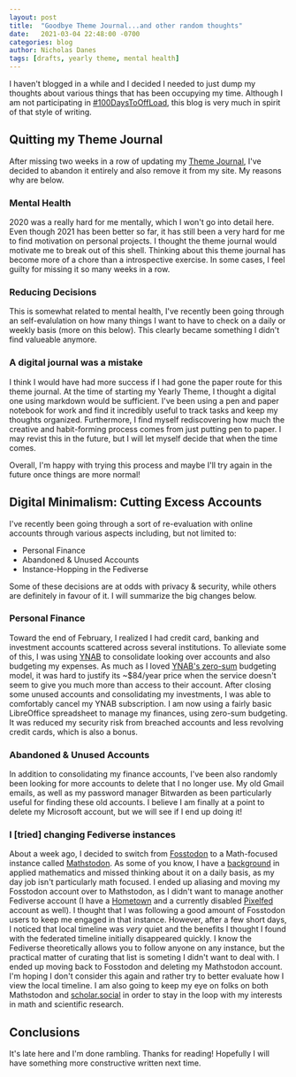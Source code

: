 ```yaml
---
layout: post
title:  "Goodbye Theme Journal...and other random thoughts"
date:   2021-03-04 22:48:00 -0700
categories: blog
author: Nicholas Danes
tags: [drafts, yearly theme, mental health]
---
```


I haven't blogged in a while and I decided I needed to just dump my thoughts about various things that has been occupying my time. Although I am not participating in [#100DaysToOffLoad](https://100daystooffload.com), this blog is very much in spirit of that style of writing.

## Quitting my Theme Journal

After missing two weeks in a row of updating my [Theme Journal](/blog/2021/02/11/Reevaluating-my-ThemeJournal.html), I've decided to abandon it entirely and also remove it from my site. My reasons why are below.

### Mental Health

2020 was a really hard for me mentally, which I won't go into detail here. Even though 2021 has been better so far, it has still been a very hard for me to find motivation on personal projects. I thought the theme journal would motivate me to break out of this shell. Thinking about this theme journal has become more of a chore than a introspective exercise. In some cases, I feel guilty for missing it so many weeks in a row. 

### Reducing Decisions 

This is somewhat related to mental health, I've recently been going through an self-evalulation on how many things I want to have to check on a daily or weekly basis (more on this below). This clearly became something I didn't find valueable anymore.  

### A digital journal was a mistake

I think I would have had more success if I had gone the paper route for this theme journal. At the time of starting my Yearly Theme, I thought a digital one using markdown would be sufficient. I've been using a pen and paper notebook for work and find it incredibly useful to track tasks and keep my thoughts organized. Furthermore, I find myself rediscovering how much the creative and habit-forming process comes from just putting pen to paper. I may revist this in the future, but I will let myself decide that when the time comes.

Overall, I'm happy with trying this process and maybe I'll try again in the future once things are more normal!

## Digital Minimalism: Cutting Excess Accounts

I've recently been going through a sort of re-evaluation with online accounts through various aspects including, but not limited to:

* Personal Finance
* Abandoned & Unused Accounts 
* Instance-Hopping in the Fediverse

Some of these decisions are at odds with privacy & security, while others are definitely in favour of it. I will summarize the big changes below.

### Personal Finance

Toward the end of February, I realized I had credit card, banking and investment accounts scattered across several institutions. To alleviate some of this, I was using [YNAB](https://ynab.com) to consolidate looking over accounts and also budgeting my expenses. As much as I loved [YNAB's zero-sum](https://www.youneedabudget.com/why-we-budget-to-zero/) budgeting model, it was hard to justify its ~$84/year price when the service doesn't seem to give you much more than access to their account. After closing some unused accounts and consolidating my investments, I was able to comfortably cancel my YNAB subscription. I am now using a fairly basic LibreOffice spreadsheet to manage my finances, using zero-sum budgeting. It was reduced my security risk from breached accounts and less revolving credit cards, which is also a bonus.

### Abandoned & Unused Accounts
In addition to consolidating my finance accounts, I've been also randomly been looking for more accounts to delete that I no longer use. My old Gmail emails, as well as my password manager Bitwarden as been particularly useful for finding these old accounts. I believe I am finally at a point to delete my Microsoft account, but we will see if I end up doing it!

### I [tried] changing Fediverse instances

About a week ago, I decided to switch from [Fosstodon](https://fosstodon.org) to a Math-focused instance called [Mathstodon](https://mathstodon.xyz). As some of you know, I have a [background](/about) in applied mathematics and missed thinking about it on a daily basis, as my day job isn't particularly math focused. I ended up aliasing and moving my Fosstodon account over to Mathstodon, as I didn't want to manage another Fediverse account (I have a [Hometown](https://smallcamp.art) and a currently disabled [Pixelfed](https://pixelfed.social) account as well). I thought that I was following a good amount of Fosstodon users to keep me engaged in that instance. However, after a few short days, I noticed that local timeline was *very* quiet and the benefits I thought I found with the federated timeline initially disappeared quickly. I know the Fediverse theoretically allows you to follow anyone on any instance, but the practical matter of curating that list is someting I didn't want to deal with. I ended up moving back to Fosstodon and deleting my Mathstodon account. I'm hoping I don't consider this again and rather try to better evaluate how I view the local timeline. I am also going to keep my eye on folks on both Mathstodon and [scholar.social](https://scholar.social) in order to stay in the loop with my interests in math and scientific research.  

## Conclusions

It's late here and I'm done rambling. Thanks for reading! Hopefully I will have something more constructive written next time. 
